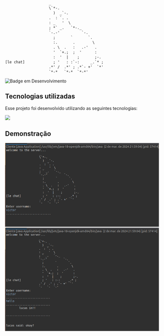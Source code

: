                         _                       
                        \`*-.                   
                          )  _`-.                
                        .  : `. .               
                        : _   '  \              
                        ; *` _.   `*-._         
                        `-.-'          `-.      
                          ;       `       `.    
                          :.       .        \   
                          . \  .   :   .-'   .  
                          '  `+.;  ;  '      :  
                          :  '  |    ;       ;-.
    [le chat]             ; '   : :`-:     _.`* ;
                        .*' /  .*' ; .*`- +'  `*'
                        `*-*   `*-*  `*-*'       
 

 ![Badge em Desenvolvimento](http://img.shields.io/static/v1?label=STATUS&message=DESENVOLVIMENTO&color=GREEN&style=for-the-badge)
 
## Tecnologias utilizadas
Esse projeto foi desenvolvido utilizando as seguintes tecnologias:

![](https://skillicons.dev/icons?i=java)

## Demonstração

![](https://github.com/vlopess/LeChat-in-Java/blob/main/images/img1.png)
![](https://github.com/vlopess/LeChat-in-Java/blob/main/images/img2.png)
